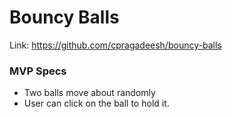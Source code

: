 # Bouncy Balls

Link: https://github.com/cpragadeesh/bouncy-balls

### MVP Specs

- Two balls move about randomly
- User can click on the ball to hold it.
